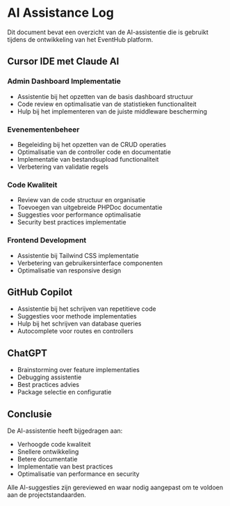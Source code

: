# AI Assistance Log

Dit document bevat een overzicht van de AI-assistentie die is gebruikt tijdens de ontwikkeling van het EventHub platform.

## Cursor IDE met Claude AI

### Admin Dashboard Implementatie
- Assistentie bij het opzetten van de basis dashboard structuur
- Code review en optimalisatie van de statistieken functionaliteit
- Hulp bij het implementeren van de juiste middleware bescherming

### Evenementenbeheer
- Begeleiding bij het opzetten van de CRUD operaties
- Optimalisatie van de controller code en documentatie
- Implementatie van bestandsupload functionaliteit
- Verbetering van validatie regels

### Code Kwaliteit
- Review van de code structuur en organisatie
- Toevoegen van uitgebreide PHPDoc documentatie
- Suggesties voor performance optimalisatie
- Security best practices implementatie

### Frontend Development
- Assistentie bij Tailwind CSS implementatie
- Verbetering van gebruikersinterface componenten
- Optimalisatie van responsive design

## GitHub Copilot

- Assistentie bij het schrijven van repetitieve code
- Suggesties voor methode implementaties
- Hulp bij het schrijven van database queries
- Autocomplete voor routes en controllers

## ChatGPT

- Brainstorming over feature implementaties
- Debugging assistentie
- Best practices advies
- Package selectie en configuratie

## Conclusie

De AI-assistentie heeft bijgedragen aan:
- Verhoogde code kwaliteit
- Snellere ontwikkeling
- Betere documentatie
- Implementatie van best practices
- Optimalisatie van performance en security

Alle AI-suggesties zijn gereviewed en waar nodig aangepast om te voldoen aan de projectstandaarden. 
